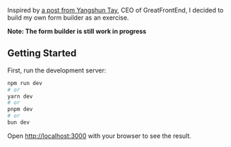 Inspired by [a post from Yangshun Tay](https://www.linkedin.com/feed/update/urn:li:activity:7317396289673916418?updateEntityUrn=urn%3Ali%3Afs_updateV2%3A%28urn%3Ali%3Aactivity%3A7317396289673916418%2CFEED_DETAIL%2CEMPTY%2CDEFAULT%2Cfalse%29), CEO of GreatFrontEnd, I decided to build my own form builder as an exercise.

**Note: The form builder is still work in progress**

## Getting Started

First, run the development server:

```bash
npm run dev
# or
yarn dev
# or
pnpm dev
# or
bun dev
```

Open [http://localhost:3000](http://localhost:3000) with your browser to see the result.

